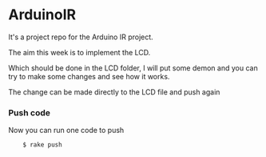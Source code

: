 ArduinoIR
=========

It's a project repo for the Arduino IR project.

The aim this week is to implement the LCD.

Which should be done in the LCD folder, I will put some demon and you can try to make some changes and see how it works.

The change can be made directly to the LCD file and push again

### Push code

Now you can run one code to push 
```ruby
    $ rake push
```
